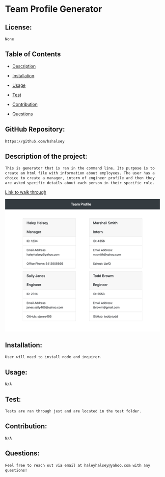 # Team Profile Generator 

## License:
    
    None 

## Table of Contents 

* [Description](#description)

* [Installation](#installation)

* [Usage](#usage)

* [Test](#test)

* [Contribution](#contribution)

* [Questions](#questions)
   
## GitHub Repository:

    https://github.com/hshalsey 
    

## Description of the project:

    This is generator that is ran in the command line. Its purpose is to create an html file with information about employees. The user has a choice to create a manager, intern of engineer profile and then they are asked specific details about each person in their specific role.  

[Link to walk through](https://drive.google.com/file/d/1m6hI-1JPIjkzPnL0Kgdq2icztrPallJ5/view)

![Alt text](/img/teamprofilepic.png?raw=true "HTML Example")

## Installation:

    User will need to install node and inquirer. 


## Usage:
    
    N/A 


## Test: 
    
    Tests are ran through jest and are located in the test folder.


## Contribution: 
    
    N/A


## Questions: 
    
    Feel free to reach out via email at haleyhalsey@yahoo.com with any questions!